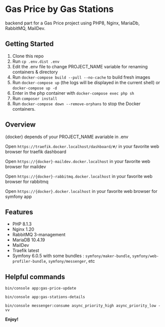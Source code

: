 # Gas Price by Gas Stations

backend part for a Gas Price project using PHP8, Nginx, MariaDb, RabbitMQ, MailDev.

## Getting Started

1. Clone this repo
2. Run `cp .env.dist .env`
2. Edit the .env file to change PROJECT_NAME variable for renaming containers & directory
3. Run `docker-compose build --pull --no-cache` to build fresh images
4. Run `docker-compose up` (the logs will be displayed in the current shell) or `docker-compose up -d`
5. Enter in the php container with `docker-compose exec php sh`
6. Run `composer install`
7. Run `docker-compose down --remove-orphans` to stop the Docker containers.

## Overview

{docker} depends of your PROJECT_NAME avariable in .env

Open `https://traefik.docker.localhost/dashboard/#/` in your favorite web browser for traefik dashboard

Open `https://{docker}-maildev.docker.localhost` in your favorite web browser for maildev

Open `https://{docker}-rabbitmq.docker.localhost` in your favorite web browser for rabbitmq

Open `https://{docker}.docker.localhost` in your favorite web browser for symfony app

## Features

* PHP 8.1.3
* Nginx 1.20
* RabbitMQ 3-management
* MariaDB 10.4.19
* MailDev
* Traefik latest
* Symfony 6.0.5 with some bundles : `symfony/maker-bundle`, `symfony/web-profiler-bundle`, `symfony/messenger`, etc

## Helpful commands

`bin/console app:gas-price-update`

`bin/console app:gas-stations-details`

`bin/console messenger:consume async_priority_high async_priority_low -vv`

**Enjoy!**
